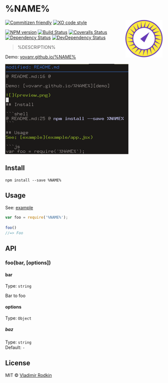 # %NAME%

<img align="right" width="120" height="120"
     src="./logo.svg" alt="%NAME% logo">

[![Commitizen friendly][commitizen-image]][commitizen-url]
[![XO code style][codestyle-image]][codestyle-url]

[![NPM version][npm-image]][npm-url]
[![Build Status][travis-image]][travis-url]
[![Coveralls Status][coveralls-image]][coveralls-url]
[![Dependency Status][depstat-image]][depstat-url]
[![DevDependency Status][depstat-dev-image]][depstat-dev-url]

> %DESCRIPTION%

Demo: [vovanr.github.io/%NAME%][demo]

![](preview.png)

## Install

```shell
npm install --save %NAME%
```

## Usage
See: [example](example/app.jsx)

```js
var foo = require('%NAME%');

foo()
//=> Foo
```

## API

### foo(bar, [options])

#### bar

Type: `string`

Bar to foo

#### options

Type: `Object`

##### baz

Type: `string`<br>
Default: `-`

## License
MIT © [Vladimir Rodkin](https://github.com/VovanR)

[demo]: https://vovanr.github.io/%NAME%

[commitizen-url]: https://commitizen.github.io/cz-cli/
[commitizen-image]: https://img.shields.io/badge/commitizen-friendly-brightgreen.svg?style=flat-square

[codestyle-url]: https://github.com/xojs/xo
[codestyle-image]: https://img.shields.io/badge/code_style-XO-5ed9c7.svg?style=flat-square

[npm-url]: https://npmjs.org/package/%NAME%
[npm-image]: https://img.shields.io/npm/v/%NAME%.svg?style=flat-square

[travis-url]: https://travis-ci.org/VovanR/%NAME%
[travis-image]: https://img.shields.io/travis/VovanR/%NAME%.svg?style=flat-square

[coveralls-url]: https://coveralls.io/r/VovanR/%NAME%
[coveralls-image]: https://img.shields.io/coveralls/VovanR/%NAME%.svg?style=flat-square

[depstat-url]: https://david-dm.org/VovanR/%NAME%
[depstat-image]: https://david-dm.org/VovanR/%NAME%.svg?style=flat-square

[depstat-dev-url]: https://david-dm.org/VovanR/%NAME%
[depstat-dev-image]: https://david-dm.org/VovanR/%NAME%/dev-status.svg?style=flat-square
